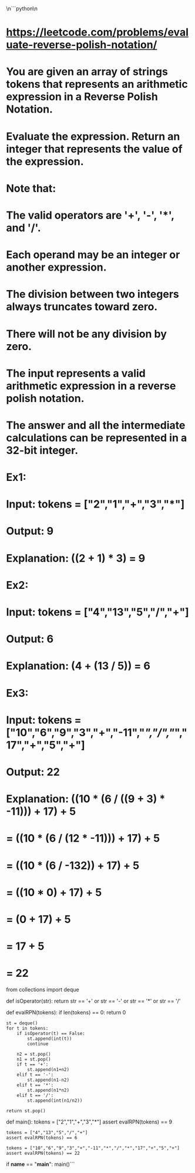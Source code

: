 \n```python\n
# https://leetcode.com/problems/evaluate-reverse-polish-notation/

# You are given an array of strings tokens that represents an arithmetic expression in a Reverse Polish Notation.

# Evaluate the expression. Return an integer that represents the value of the expression.

# Note that:

# The valid operators are '+', '-', '*', and '/'.
# Each operand may be an integer or another expression.
# The division between two integers always truncates toward zero.
# There will not be any division by zero.
# The input represents a valid arithmetic expression in a reverse polish notation.
# The answer and all the intermediate calculations can be represented in a 32-bit integer.


# Ex1:
# Input: tokens = ["2","1","+","3","*"]
# Output: 9
# Explanation: ((2 + 1) * 3) = 9

# Ex2:
# Input: tokens = ["4","13","5","/","+"]
# Output: 6
# Explanation: (4 + (13 / 5)) = 6

# Ex3:
# Input: tokens = ["10","6","9","3","+","-11","*","/","*","17","+","5","+"]
# Output: 22
# Explanation: ((10 * (6 / ((9 + 3) * -11))) + 17) + 5
# = ((10 * (6 / (12 * -11))) + 17) + 5
# = ((10 * (6 / -132)) + 17) + 5
# = ((10 * 0) + 17) + 5
# = (0 + 17) + 5
# = 17 + 5
# = 22

from collections import deque

def isOperator(str):
    return str == '+' or str == '-' or str == '*' or str == '/'

def evalRPN(tokens):
    if len(tokens) == 0:
        return 0

    st = deque()
    for t in tokens:
        if isOperator(t) == False:
            st.append(int(t))
            continue

        n2 = st.pop()
        n1 = st.pop()
        if t == '+':
            st.append(n1+n2)
        elif t == '-':
            st.append(n1-n2)
        elif t == '*':
            st.append(n1*n2)
        elif t == '/':
            st.append(int(n1/n2))

    return st.pop()
        


def main():
    tokens = ["2","1","+","3","*"]
    assert evalRPN(tokens) == 9

    tokens = ["4","13","5","/","+"]
    assert evalRPN(tokens) == 6

    tokens = ["10","6","9","3","+","-11","*","/","*","17","+","5","+"]
    assert evalRPN(tokens) == 22

if __name__ == "__main__":
    main()```
